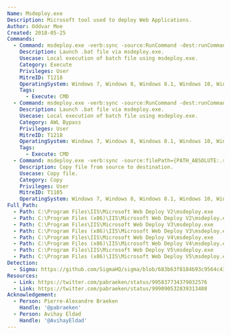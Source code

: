 ```yaml
---
Name: Msdeploy.exe
Description: Microsoft tool used to deploy Web Applications.
Author: Oddvar Moe
Created: 2018-05-25
Commands:
  - Command: msdeploy.exe -verb:sync -source:RunCommand -dest:runCommand="{PATH_ABSOLUTE:.bat}"
    Description: Launch .bat file via msdeploy.exe.
    Usecase: Local execution of batch file using msdeploy.exe.
    Category: Execute
    Privileges: User
    MitreID: T1218
    OperatingSystem: Windows 7, Windows 8, Windows 8.1, Windows 10, Windows 11, Windows Server
    Tags:
      - Execute: CMD
  - Command: msdeploy.exe -verb:sync -source:RunCommand -dest:runCommand="{PATH_ABSOLUTE:.bat}"
    Description: Launch .bat file via msdeploy.exe.
    Usecase: Local execution of batch file using msdeploy.exe.
    Category: AWL Bypass
    Privileges: User
    MitreID: T1218
    OperatingSystem: Windows 7, Windows 8, Windows 8.1, Windows 10, Windows 11, Windows Server
    Tags:
      - Execute: CMD
  - Command: msdeploy.exe -verb:sync -source:filePath={PATH_ABSOLUTE:.source.ext} -dest:filePath={PATH_ABSOLUTE:.dest.ext}
    Description: Copy file from source to destination.
    Usecase: Copy file.
    Category: Copy
    Privileges: User
    MitreID: T1105
    OperatingSystem: Windows 7, Windows 8, Windows 8.1, Windows 10, Windows 11, Windows Server
Full_Path:
  - Path: C:\Program Files\IIS\Microsoft Web Deploy V2\msdeploy.exe
  - Path: C:\Program Files (x86)\IIS\Microsoft Web Deploy V2\msdeploy.exe
  - Path: C:\Program Files\IIS\Microsoft Web Deploy V3\msdeploy.exe
  - Path: C:\Program Files (x86)\IIS\Microsoft Web Deploy V3\msdeploy.exe
  - Path: C:\Program Files\IIS\Microsoft Web Deploy V4\msdeploy.exe
  - Path: C:\Program Files (x86)\IIS\Microsoft Web Deploy V4\msdeploy.exe
  - Path: C:\Program Files\IIS\Microsoft Web Deploy V5\msdeploy.exe
  - Path: C:\Program Files (x86)\IIS\Microsoft Web Deploy V5\msdeploy.exe
Detection:
  - Sigma: https://github.com/SigmaHQ/sigma/blob/683b63f8184b93c9564c4310d10c571cbe367e1e/rules/windows/process_creation/proc_creation_win_lolbin_msdeploy.yml
Resources:
  - Link: https://twitter.com/pabraeken/status/995837734379032576
  - Link: https://twitter.com/pabraeken/status/999090532839313408
Acknowledgement:
  - Person: Pierre-Alexandre Braeken
    Handle: '@pabraeken'
  - Person: Avihay Eldad
    Handle: '@AvihayEldad'
---
```

